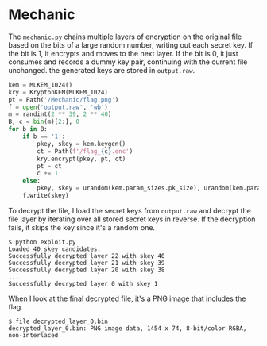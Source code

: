 # Mechanic

The `mechanic.py` chains multiple layers of encryption on the original file based on the bits of a large random number, writing out each secret key. If the bit is 1, it encrypts and moves to the next layer. If the bit is 0, it just consumes and records a dummy key pair, continuing with the current file unchanged. the generated keys are stored in `output.raw`.

```python
kem = MLKEM_1024()
kry = KryptonKEM(MLKEM_1024)
pt = Path('/Mechanic/flag.png')
f = open('output.raw', 'wb')
m = randint(2 ** 39, 2 ** 40)
B, c = bin(m)[2:], 0
for b in B:
	if b == '1':
		pkey, skey = kem.keygen()
		ct = Path(f'/flag_{c}.enc')
		kry.encrypt(pkey, pt, ct)
		pt = ct
		c += 1
	else:
		pkey, skey = urandom(kem.param_sizes.pk_size), urandom(kem.param_sizes.sk_size)
	f.write(skey)
```

To decrypt the file, I load the secret keys from `output.raw` and decrypt the file layer by iterating over all stored secret keys in reverse. If the decryption fails, it skips the key since it's a random one.
```
$ python exploit.py
Loaded 40 skey candidates.
Successfully decrypted layer 22 with skey 40
Successfully decrypted layer 21 with skey 39
Successfully decrypted layer 20 with skey 38
...
Successfully decrypted layer 0 with skey 1
```

When I look at the final decrypted file, it's a PNG image that includes the flag.
```
$ file decrypted_layer_0.bin
decrypted_layer_0.bin: PNG image data, 1454 x 74, 8-bit/color RGBA, non-interlaced
```
